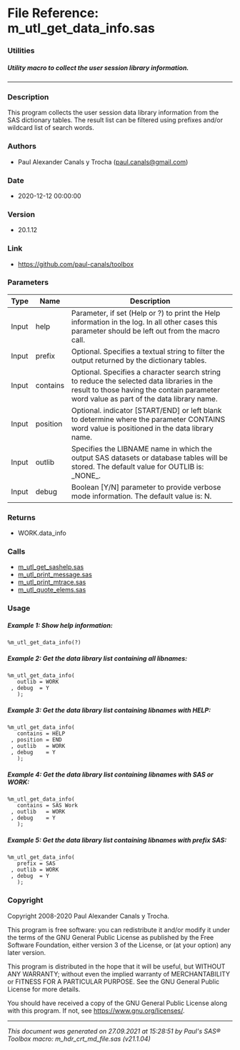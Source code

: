 # File Reference: m_utl_get_data_info.sas

### Utilities

##### Utility macro to collect the user session library information.

***

### Description
This program collects the user session data library information from the SAS dictionary tables. The result list can be filtered using prefixes and/or wildcard list of search words.

### Authors
* Paul Alexander Canals y Trocha (paul.canals@gmail.com)

### Date
* 2020-12-12 00:00:00

### Version
* 20.1.12

### Link
* https://github.com/paul-canals/toolbox

### Parameters
| Type | Name | Description |
| ---- | ---- | ----------- |
| Input | help | Parameter, if set (Help or ?) to print the Help information in the log. In all other cases this parameter should be left out from the macro call. |
| Input | prefix | Optional. Specifies a textual string to filter the output returned by the dictionary tables. |
| Input | contains | Optional. Specifies a character search string to reduce the selected data libraries in the result to those having the contain parameter word value as part of the data library name. |
| Input | position | Optional. indicator [START/END] or left blank to determine where the parameter CONTAINS word value is positioned in the data library name. |
| Input | outlib | Specifies the LIBNAME name in which the output SAS datasets or database tables will be stored. The default value for OUTLIB is: \_NONE\_. |
| Input | debug | Boolean [Y/N] parameter to provide verbose mode information. The default value is: N. |

### Returns
* WORK.data_info

### Calls
* [m_utl_get_sashelp.sas](m_utl_get_sashelp.md)
* [m_utl_print_message.sas](m_utl_print_message.md)
* [m_utl_print_mtrace.sas](m_utl_print_mtrace.md)
* [m_utl_quote_elems.sas](m_utl_quote_elems.md)

### Usage

##### Example 1: Show help information:
```sas
%m_utl_get_data_info(?)
```

##### Example 2: Get the data library list containing all libnames:
```sas
%m_utl_get_data_info(
   outlib = WORK
 , debug  = Y
   );
```

##### Example 3: Get the data library list containing libnames with HELP:
```sas
%m_utl_get_data_info(
   contains = HELP
 , position = END
 , outlib   = WORK
 , debug    = Y
   );
```

##### Example 4: Get the data library list containing libnames with SAS or WORK:
```sas
%m_utl_get_data_info(
   contains = SAS Work
 , outlib   = WORK
 , debug    = Y
   );
```

##### Example 5: Get the data library list containing libnames with prefix SAS:
```sas
%m_utl_get_data_info(
   prefix = SAS
 , outlib = WORK
 , debug  = Y
   );
```

### Copyright
Copyright 2008-2020 Paul Alexander Canals y Trocha. 
 
This program is free software: you can redistribute it and/or modify 
it under the terms of the GNU General Public License as published by 
the Free Software Foundation, either version 3 of the License, or 
(at your option) any later version. 
 
This program is distributed in the hope that it will be useful, 
but WITHOUT ANY WARRANTY; without even the implied warranty of 
MERCHANTABILITY or FITNESS FOR A PARTICULAR PURPOSE. See the 
GNU General Public License for more details. 
 
You should have received a copy of the GNU General Public License 
along with this program. If not, see <https://www.gnu.org/licenses/>. 


***
*This document was generated on 27.09.2021 at 15:28:51  by Paul's SAS&reg; Toolbox macro: m_hdr_crt_md_file.sas (v21.1.04)*
